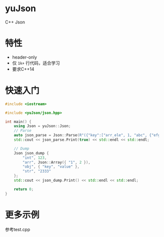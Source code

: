 # yuJson
C++ Json

# 特性
- header-only
- 仅 `1k+` 行代码，适合学习
- 要求C++14

# 快速入门
``` C++
#include <iostream>

#include <yuJson/json.hpp>

int main() {
    using Json = yuJson::Json;
	// Parse
	auto json_parse = Json::Parse(R"({"key":["arr_ele", 1, "abc", {"efg":"string", "emmm":true}]})");
	std::cout << json_parse.Print(true) << std::endl << std::endl;

	// Dump
	Json json_dump { 
		"int", 123, 
		"arr", Json::Array({ "1", 2 }),
		"obj", { "key", "value" },
		"str", "2333" 
	};
	std::cout << json_dump.Print() << std::endl << std::endl;

	return 0;
}
```

# 更多示例
参考test.cpp